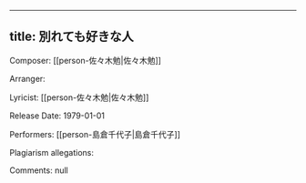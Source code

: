 
---
title: 別れても好きな人
---
Composer: [[person-佐々木勉|佐々木勉]]

Arranger: 

Lyricist: [[person-佐々木勉|佐々木勉]]

Release Date: 1979-01-01

Performers: [[person-島倉千代子|島倉千代子]]

Plagiarism allegations:


Comments:
null
